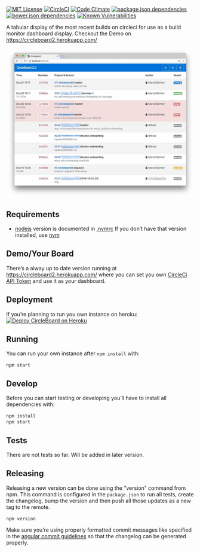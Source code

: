 [![MIT License](https://badges.frapsoft.com/os/mit/mit.svg?v=102)](https://github.com/ellerbrock/open-source-badge/)
[![CircleCI](https://circleci.com/gh/Ephigenia/circleboard2.svg?style=svg)](https://circleci.com/gh/Ephigenia/circleboard2)
[![Code Climate](https://codeclimate.com/repos/586cd56729b35a26b6002382/badges/994061a9c966d2e9b3fe/gpa.svg)](https://codeclimate.com/repos/586cd56729b35a26b6002382/feed)
[![package.json dependencies](https://www.versioneye.com/user/projects/586e22033ab148003228acf4/badge.svg?style=flat-square)](https://www.versioneye.com/user/projects/586e22033ab148003228acf4)
[![bower.json dependencies](https://www.versioneye.com/user/projects/586e22052f149b00509e7278/badge.svg?style=flat-square)](https://www.versioneye.com/user/projects/586e22052f149b00509e7278)
[![Known Vulnerabilities](https://snyk.io/test/github/ephigenia/circleboard2/badge.svg)](https://snyk.io/test/github/ephigenia/circleboard2)

A tabular display of the most recent builds on circleci for use as a build monitor dashboard display. Checkout the Demo on https://circleboard2.herokuapp.com/

![Screenshot of Circleboard in Action from 2016-12-21](https://raw.githubusercontent.com/Ephigenia/circleboard2/master/screenshot.jpg)

## Requirements

- [nodejs](https://nodejs.org/en/) version is documented in [.nvmrc](.nvmrc)
 If you don’t have that version installed, use [nvm](https://github.com/creationix/nvm)

## Demo/Your Board

There’s a alway up to date version running at https://circleboard2.herokuapp.com/ where you can set you own [CircleCi API Token](https://circleci.com/account/api) and use it as your dashboard.

## Deployment

If you’re planning to run you own instance on heroku:
[![Deploy CircleBoard on Heroku](https://www.herokucdn.com/deploy/button.svg)](https://heroku.com/deploy)

## Running

You can run your own instance after `npm install` with:

    npm start

## Develop

Before you can start testing or developing you’ll have to install all dependencies with:

    npm install
    npm start

## Tests

There are not tests so far. Will be added in later version.

## Releasing

Releasing a new version can be done using the "version" command from npm. This command is configured in the `package.json` to run all tests, create the changelog, bump the version and then push all those updates as a new tag to the remote.

    npm version

Make sure you’re using properly formatted commit messages like specified in the [angular commit guidelines](https://github.com/angular/angular.js/blob/master/CONTRIBUTING.md) so that the changelog can be generated properly.
